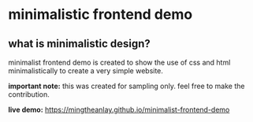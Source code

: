 # minimalistic frontend demo

## what is minimalistic design?

minimalist frontend demo is created to show the use of css and html minimalistically to create a very simple website.

**important note:** this was created for sampling only. feel free to make the contribution.

**live demo:** https://mingtheanlay.github.io/minimalist-frontend-demo
